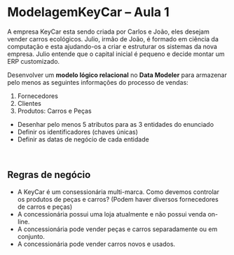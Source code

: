 # ModelagemKeyCar – Aula 1

A empresa KeyCar esta sendo criada por Carlos e João, eles desejam
vender carros ecológicos. Julio, irmão de João, é formado em ciência da 
computação e esta ajudando-os a criar e estruturar os sistemas da nova 
empresa. Julio entende que o capital inicial é pequeno e decide montar
um ERP customizado.

Desenvolver um **modelo lógico relacional** no **Data Modeler** para 
armazenar pelo menos as seguintes informações do processo de vendas:

1. Fornecedores
2. Clientes
3. Produtos: Carros e Peças

*  Desenhar pelo menos 5 atributos para as 3 entidades do enunciado
*  Definir os identificadores (chaves únicas)
*  Definir as datas de negócio de cada entidade

<p>&nbsp;</p>

## Regras de negócio

*  A KeyCar é um consessionária multi-marca. Como devemos controlar<br>
 os produtos de peças e carros? (Podem haver diversos fornecedores<br>
 de carros e peças)
*  A concessionária possui uma loja atualmente e não possui venda on-line.
*  A concessionária pode vender peças e carros separadamente ou em conjunto.
*  A concessionária pode vender carros novos e usados.